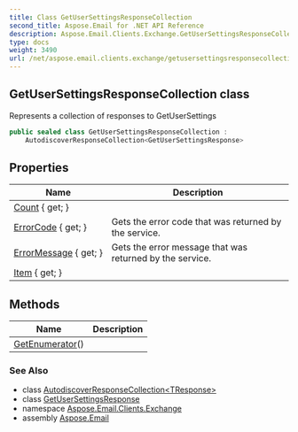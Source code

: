 ```yaml
---
title: Class GetUserSettingsResponseCollection
second_title: Aspose.Email for .NET API Reference
description: Aspose.Email.Clients.Exchange.GetUserSettingsResponseCollection class. Represents a collection of responses to GetUserSettings
type: docs
weight: 3490
url: /net/aspose.email.clients.exchange/getusersettingsresponsecollection/
---
```

## GetUserSettingsResponseCollection class

Represents a collection of responses to GetUserSettings

```csharp
public sealed class GetUserSettingsResponseCollection : 
    AutodiscoverResponseCollection<GetUserSettingsResponse>
```

## Properties

| Name | Description |
| --- | --- |
| [Count](../../aspose.email.clients.exchange/autodiscoverresponsecollection-1/count/) { get; } |  |
| [ErrorCode](../../aspose.email.clients.exchange/autodiscoverresponse/errorcode/) { get; } | Gets the error code that was returned by the service. |
| [ErrorMessage](../../aspose.email.clients.exchange/autodiscoverresponse/errormessage/) { get; } | Gets the error message that was returned by the service. |
| [Item](../../aspose.email.clients.exchange/autodiscoverresponsecollection-1/item/) { get; } |  |

## Methods

| Name | Description |
| --- | --- |
| [GetEnumerator](../../aspose.email.clients.exchange/autodiscoverresponsecollection-1/getenumerator/)() |  |

### See Also

* class [AutodiscoverResponseCollection&lt;TResponse&gt;](../autodiscoverresponsecollection-1/)
* class [GetUserSettingsResponse](../getusersettingsresponse/)
* namespace [Aspose.Email.Clients.Exchange](../../aspose.email.clients.exchange/)
* assembly [Aspose.Email](../../)


